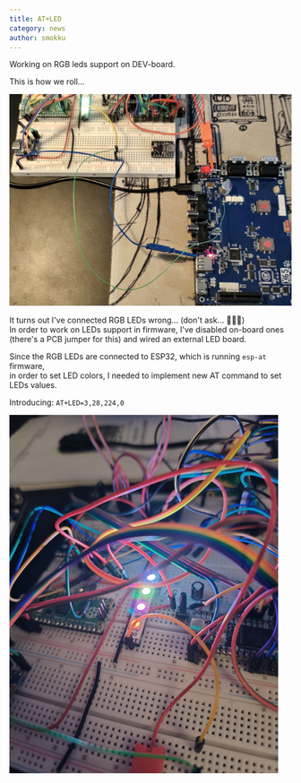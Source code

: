 ```yaml
---
title: AT+LED
category: news
author: smokku
---
```


Working on RGB leds support on DEV-board.

This is how we roll…

![AT+LED](/media/2025-09-29-AT+LED.png)

It turns out I've connected RGB LEDs wrong… (don't ask… 🤦🏻‍♂️)  
In order to work on LEDs support in firmware, I've disabled on-board ones
(there's a PCB jumper for this) and wired an external LED board.

Since the RGB LEDs are connected to ESP32, which is running `esp-at` firmware,  
in order to set LED colors, I needed to implement new AT command to set LEDs values.

Introducing: `AT+LED=3,28,224,0`

![LEDs working](/media/2025-09-29-RGB-LEDs.png)
